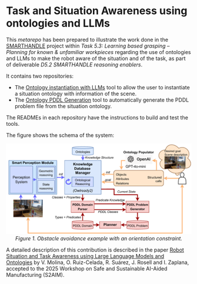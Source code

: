 # Task and Situation Awareness using ontologies and LLMs 

This *metarepo* has been prepared to illustrate the work done in the [SMARTHANDLE](https://smarthandle-project.eu/) project within *Task 5.3: Learning based grasping – Planning for known & unfamiliar workpieces* regarding the use of ontologies and LLMs to make the robot aware of the situation and of the task, as part of deliverable *D5.2 SMARTHANDLE reasoning enablers*.

It contains two repositories:

- The [Ontology instantiation with LLMs](https://github.com/iocroblab/Ontology_population_paper) tool to allow the user to instantiate a situation ontology with information of the scene.
- The [Ontology PDDL Generation](https://github.com/iocroblab/ontology-pddl-generation) tool to automatically generate the PDDL problem file from the situation ontology.

The READMEs in each repository have the instructions to build and test the tools.

The figure shows the schema of the system:

<p align="center">
  <img src="docs/onto-llm.png" width="700"/>
  <br>
  <em>Figure 1. Obstacle avoidance example with an orientation constraint.</em>
</p>

A detailed description of this contribution is described in the paper [Robot Situation and Task Awareness using Large Language Models and Ontologies](docs/LLM_Onto_paper.pdf) by V. Molina, O. Ruiz-Celada, R. Suárez, J. Rosell and I. Zaplana, accepted to the 2025 Workshop on Safe and Sustainable AI-Aided Manufacturing (S2AIM).

